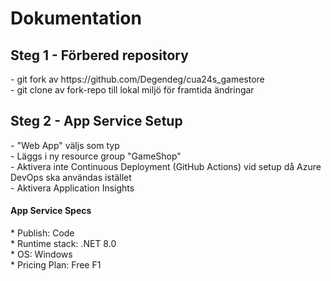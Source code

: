# Dokumentation 

<h2>Steg 1 - Förbered repository</h2>
- git fork av https://github.com/Degendeg/cua24s_gamestore<br/>
- git clone av fork-repo till lokal miljö för framtida ändringar<br/>

<h2>Steg 2 - App Service Setup</h2>
- "Web App" väljs som typ<br/>
- Läggs i ny resource group "GameShop"<br/>
- Aktivera inte Continuous Deployment (GitHub Actions) vid setup då Azure DevOps ska användas istället<br/>
- Aktivera Application Insights<br/>
<h4>App Service Specs</h4>
* Publish: Code<br/>
* Runtime stack: .NET 8.0<br/>
* OS: Windows<br/>
* Pricing Plan: Free F1<br/>
